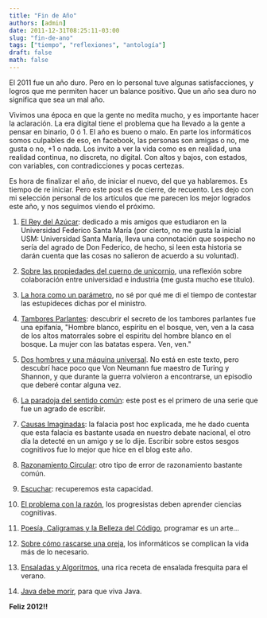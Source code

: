 ```yaml
---
title: "Fin de Año"
authors: [admin]
date: 2011-12-31T08:25:11-03:00
slug: "fin-de-ano"
tags: ["tiempo", "reflexiones", "antología"]
draft: false
math: false
---
```


El 2011 fue un año duro. Pero en lo personal tuve algunas
satisfacciones, y logros que me permiten hacer un balance positivo. Que
un año sea duro no significa que sea un mal año.

Vivimos una época en que la gente no medita mucho, y es importante hacer
la aclaración. La era digital tiene el problema que ha llevado a la
gente a pensar en binario, 0 ó 1. El año es bueno o malo. En parte los
informáticos somos culpables de eso, en facebook, las personas son
amigas o no, me gusta o no, +1 o nada. Los invito a ver la vida como es
en realidad, una realidad continua, no discreta, no digital. Con altos y
bajos, con estados, con variables, con contradicciones y pocas certezas.

Es hora de finalizar el año, de iniciar el nuevo, del que ya hablaremos.
Es tiempo de re iniciar. Pero este post es de cierre, de recuento. Les
dejo con mi selección personal de los artículos que me parecen los mejor
logrados este año, y nos seguimos viendo el próximo.

1.  [El Rey del Azúcar](/blog/2011/02/el-rey-del-azucar.html):
    dedicado a mis amigos que estudiaron en la Universidad Federico
    Santa María (por cierto, no me gusta la inicial USM: Universidad
    Santa María, lleva una connotación que sospecho no sería del agrado
    de Don Federico, de hecho, si leen esta historia se darán cuenta que
    las cosas no salieron de acuerdo a su voluntad).

2.  [Sobre las propiedades del cuerno de unicornio](/blog/2011/03/sobre-las-propiedades-del-cuerno-de-unicornio.html),
    una reflexión sobre colaboración entre universidad e industria (me
    gusta mucho ese título).

3.  [La hora como un parámetro](/blog/2011/03/la-hora-como-un-parametro.html),
    no sé por qué me di el tiempo de contestar las estupideces dichas
    por el ministro.

4.  [Tambores Parlantes](/blog/2011/04/tambores-parlantes.html):
    descubrir el secreto de los tambores parlantes fue una epifanía,
    "Hombre blanco, espíritu en el bosque, ven, ven a la casa de los
    altos matorrales sobre el espiritu del hombre blanco en el bosque.
    La mujer con las batatas espera. Ven, ven."

5.  [Dos hombres y una máquina universal](/blog/2011/04/dos-hombres-y-una-maquina-universal.html).
    No está en este texto, pero descubrí hace poco que Von Neumann fue
    maestro de Turing y Shannon, y que durante la guerra volvieron a
    encontrarse, un episodio que deberé contar alguna vez.

6.  [La paradoja del sentido común](/blog/2011/06/la-paradoja-del-sentido-comun.html):
    este post es el primero de una serie que fue un agrado de escribir.

7.  [Causas Imaginadas](/blog/2011/07/causas-imaginadas.html):
    la falacia post hoc explicada, me he dado cuenta que esta falacia es
    bastante usada en nuestro debate nacional, el otro día la detecté en
    un amigo y se lo dije. Escribir sobre estos sesgos cognitivos fue lo
    mejor que hice en el blog este año.

8.  [Razonamiento Circular](/blog/2011/07/razonamiento-circular.html):
    otro tipo de error de razonamiento bastante común.

9.  [Escuchar](/blog/2011/08/escuchar.html):
    recuperemos esta capacidad.

10. [El problema con la razón](/blog/2011/08/el-problema-con-la-razon.html),
    los progresistas deben aprender ciencias cognitivas.

11. [Poesía, Caligramas y la Belleza del Código](/blog/2011/09/poesia-caligrama-y-la-belleza-del-codigo.html),
    programar es un arte...

12. [Sobre cómo rascarse una oreja](/blog/2011/11/sobre-cmo-rascarse-una-oreja.html),
    los informáticos se complican la vida más de lo necesario.

13. [Ensaladas y Algoritmos](/blog/2011/10/ensaladas-y-algoritmos.html),
    una rica receta de ensalada fresquita para el verano.

14. [Java debe morir](/blog/2011/12/java-debe-morir.html), para
    que viva Java.

**Feliz 2012!!**
